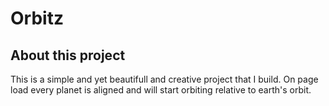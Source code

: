 # Orbitz

## About this project

This is a simple and yet beautifull and creative project that I build. On page load every planet is aligned and will start orbiting relative to earth's orbit.
